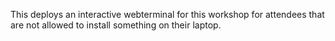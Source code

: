This deploys an interactive webterminal for this workshop for attendees that are not allowed to install something on their laptop.
